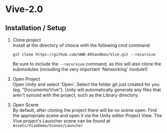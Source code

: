 
# Vive-2.0
## Installation / Setup
1. Clone project  
   Install at the directory of choice with the following cmd command:  
   
   `git clone https://github.com/UWB-ARSandbox/Vive.git --recursive`  
   
   Be sure to include the `--recursive` command, as this will also clone the submodules (including the very important 'Networking' module!)

2. Open Project  
   Open Unity and select 'Open'. Select the folder git just created for you (eg. "Documents/Vive"). Unity will automatically generate any files that aren't synced with the project, such as the Library directory. 

3. Open Scene  
   By default, after cloning the project there will be no scene open. Find the appropriate scene and open it via the Unity editor Project View. The Vive project's Launcher scene can be found at `Assets/ViveDemo/Scenes/Launcher`
